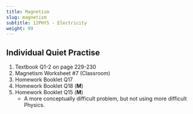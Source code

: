 ```yaml
---
title: Magnetism
slug: magnetism
subtitle: 12PHYS - Electricity
weight: 99
---
```


## Individual Quiet Practise

1. Textbook Q1-2 on page 229-230
2. Magnetism Worksheet #7 (Classroom)
3. Homework Booklet Q17
3. Homework Booklet Q18 (__M__)
4. Homework Booklet Q15 (__M__)
    - A more conceptually difficult problem, but not using more difficult Physics.
